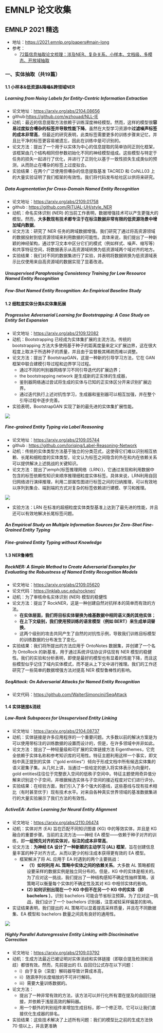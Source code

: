 # EMNLP 论文收集

## EMNLP 2021 精选

- 地址：https://2021.emnlp.org/papers#main-long
- 参考：
  - [72篇信息抽取论文梳理：涉及NER、复杂关系、小样本、文档级、多模态、开放域抽取](https://mp.weixin.qq.com/s/P8HP4zoh9mQ51Kg88bLIgg)


### 一、实体抽取（共19篇）

#### 1.1 小样本&低资源&降噪&跨领域NER

##### Learning from Noisy Labels for Entity-Centric Information Extraction

- 论文地址：https://arxiv.org/abs/2104.08656
- github:https://github.com/wzhouad/NLL-IE
- 动机：最近的信息提取方法依赖于训练深度神经模型。然而，这样的模型很**容易过度拟合嘈杂的标签并导致性能下降**。虽然在大型学习资源中**过滤噪声标签的成本非常高**，但最近的研究表明，此类标签需要更多的训练步骤来记忆，并且比干净的标签更容易被遗忘，因此在训练中是可识别的。
- 论文方法：提出了一个用于以实体为中心的信息提取的简单协同正则化框架，该框架由几个结构相同但参数初始化不同的神经模型组成。这些模型与特定于任务的损失一起进行了优化，并进行了正则化以基于一致性损失生成类似的预测，从而防止在嘈杂的标签上过度拟合。
- 实验结果：在两个广泛使用但嘈杂的信息提取基准 TACRED 和 CoNLL03 上的大量实验证明了我们框架的有效性。我们将代码发布给社区以供将来研究。

##### Data Augmentation for Cross-Domain Named Entity Recognition

- 论文地址：https://arxiv.org/abs/2109.01758
- github : https://github.com/RiTUAL-UH/style_NER
- 动机：命名实体识别 (NER) 的当前工作表明，数据增强技术可以产生更强大的模型。然而，**大多数现有技术都专注于在标注数据非常有限的低资源场景中增加域内数据**。
- 论文方法：研究了 NER 任务的跨域数据增强。我们研究了通过将高资源领域的数据投射到低资源领域来利用数据的可能性。具体来说，我们提出了一种新颖的神经架构，通过学习文本中区分它们的模式（例如样式、噪声、缩写等）和共享特征空间，将数据表示从高资源域转换为低资源域两个域对齐的地方。
- 实验结果：我们对不同的数据集进行了实验，并表明将数据转换为低资源域表示比仅使用来自高资源域的数据实现了显着改进。

##### Unsupervised Paraphrasing Consistency Training for Low Resource Named Entity Recognition

##### Few-Shot Named Entity Recognition: An Empirical Baseline Study

#### 1.2 细粒度实体分类&实体集拓展

##### Progressive Adversarial Learning for Bootstrapping: A Case Study on Entity Set Expansion

- 论文地址：https://arxiv.org/abs/2109.12082
- 动机：Bootstrapping 已经成为实体集扩展的主流方法。传统的 bootstrapping 方法大多使用基于种子的距离度量来定义扩展边界，这在很大程度上取决于所选种子的质量，并且由于监督极其稀疏而难以调整。
- 论文方法：提出了 BootstrapGAN，这是一种新的引导学习方法，它在 GAN 框架中联合建模引导过程和边界学习过程。
  - 通过不同的判别器网络学习不同引导迭代的扩展边界；
  - the bootstrapping network 是生成新的正实体的生成器，
  - 鉴别器网络通过尝试将生成的实体与已知的正实体区分开来识别扩展边界。
  - 通过迭代执行上述对抗性学习，生成器和鉴别器可以相互加强，并在整个引导过程中逐步完善。
- 实验表明，BootstrapGAN 实现了新的最先进的实体集扩展性能。

![](img/微信截图_20211104091910.png)

##### Fine-grained Entity Typing via Label Reasoning

- 论文地址：https://arxiv.org/abs/2109.05744
- github : https://github.com/loriqing/Label-Reasoning-Network
- 动机：传统的实体类型方法基于独立的分类范式，这使得它们难以识别相互依赖、长尾和细粒度的实体类型，论文认为标签之间隐含的外在和内在依赖关系可以提供解决上述挑战的关键知识。
- 论文方法：提出了\emph{标签推理网络（LRN）}，它通过发现和利用数据中包含的标签依赖性知识来顺序推理细粒度实体标签。具体来说，LRN利用自回归网络进行演绎推理，利用二部属性图进行标签之间的归纳推理，可以有效地以序列到集合、端到端的方式对复杂的标签依赖进行建模、学习和推理。 

![](img/微信截图_20211021205702.png)

- 实验方法：LRN 在标准的超细粒度实体类型基准上达到了最先进的性能，并且还可以有效地解决长尾标签问题。

##### An Empirical Study on Multiple Information Sources for Zero-Shot Fine-Grained Entity Typing

##### Fine-grained Entity Typing without Knowledge

#### 1.3 NER鲁棒性

##### RockNER: A Simple Method to Create Adversarial Examples for Evaluating the Robustness of Named Entity Recognition Models

- 论文地址：https://arxiv.org/abs/2109.05620
- 论文代码：https://inklab.usc.edu/rockner/
- 动机：为了审核命名实体识别 (NER) 模型的稳健性
- 论文方法：提出了 RockNER，这是一种创建自然对抗样本的简单而有效的方法。
  - **在实体层面，我们将目标实体替换为维基数据中相同语义类的其他实体**；
  - **在上下文级别，我们使用预训练的语言模型（例如 BERT）来生成单词替换**。
  - 这两个级别的攻击共同产生了自然的对抗性示例，导致我们训练目标模型的训练数据的分布发生了变化。
- 实验结果：我们将所提出的方法应用于 OntoNotes 数据集，并创建了一个名为 OntoRock 的新基准，用于通过系统评估协议评估现有 NER 模型的稳健性。我们的实验和分析表明，即使是最好的模型也有显着的性能下降，而且这些模型似乎记住了域内实体模式，而不是从上下文中进行推理。我们的工作还研究了一些简单的数据增强方法对提高 NER 模型鲁棒性的影响。

##### SeqAttack: On Adversarial Attacks for Named Entity Recognition

- 论文代码：https://github.com/WalterSimoncini/SeqAttack

#### 1.4 实体链接&消歧

##### Low-Rank Subspaces for Unsupervised Entity Linking

- 论文地址：https://arxiv.org/abs/2104.08737
- 动机：实体链接是许多应用程序的一个重要问题。大多数以前的解决方案是为可以使用带标注的训练数据的设置而设计的，但是，在许多领域中并非如此。
- 论文方法：提出了一种轻量级和可扩展的实体链接方法 Eigenthemes，它完全依赖于实体名称和参考知识库的可用性。特征主题利用这样一个事实，即文档中真正提到的实体（“gold entities”）倾向于形成文档中所有候选实体集的语义密集子集。从几何上讲，当通过一些给定的嵌入将实体表示为向量时，gold entities往往位于完整嵌入空间的低秩子空间中。特征主题使用奇异值分解来识别这个子空间，并根据候选实体与子空间的接近程度对它们进行评分。
- 实验结果：在经验方面，我们引入了多个强大的基线，这些基线与现有技术相比（有时甚至优于）现有技术水平。对来自各种真实世界领域的基准数据集进行的大量实验展示了我们方法的有效性。

##### ActiveEA: Active Learning for Neural Entity Alignment

- 论文地址：https://arxiv.org/abs/2110.06474
- 动机：实体对齐 (EA) 旨在匹配不同知识图谱 (KG) 中的等效实体，并且是 KG 融合的重要步骤。当前的主流方法——神经 EA 模型——依赖于种子对齐的训练，即**一组预先对齐的实体对，标注的成本非常高**。
- 论文方法：**为神经 EA 设计了一种新颖的主动学习 (AL) 框架**，旨在创建信息量丰富的种子对齐方式，从而以更少的标注成本获得更有效的 EA 模型。
  - 框架解决了将 AL 应用于 EA 时遇到的两个主要挑战：
    - **（1）如何利用 AL 策略中实体之间的依赖关系**。大多数 AL 策略都假设要采样的数据实例是独立同分布的。但是，KG 中的实体是相关的。为了应对这一挑战，我们提出了一种结构感知不确定性抽样策略，该策略可以衡量每个实体的不确定性及其对 KG 中相邻实体的影响。 
    - **(2) 如何识别出现在一个 KG 中但不在另一个 KG 中的实体（即 bachelors ）**。识别 bachelors 可能会节省标注预算。为了应对这一挑战，我们设计了一个 bachelors 识别器，注意减轻采样偏差的影响。
- 实证结果表明，我们提出的 AL 策略可以显着提高采样质量，并且在不同数据集、EA 模型和 bachelors 数量之间具有良好的通用性。

![](img/微信截图_20211104095001.png)

##### Highly Parallel Autoregressive Entity Linking with Discriminative Correction

- 论文地址：https://arxiv.org/abs/2109.03792
- 动机：生成方法最近已被证明对实体消歧和实体链接（即联合提及检测和消歧）都很有效。然而，先前提出的 EL 自回归公式存在以下问题：
  - i）由于复杂（深度）解码器导致计算成本高，
  - ii）随源序列长度缩放的不可并行解码，
  - iii）需要大量训练数据的。
- 论文方法：
  - 提出了一种非常有效的方法，该方法可以并行化所有潜在提及的自回归链接，并依赖于浅层高效的解码器。
  - 用一个额外的判别组件来增加生成目标，即一个修正项，它可以让我们直接优化生成器的排名。
- 实验结果：这些技术解决了上述所有问题：我们的模型比之前的生成方法快 70 倍以上，并且更准确




